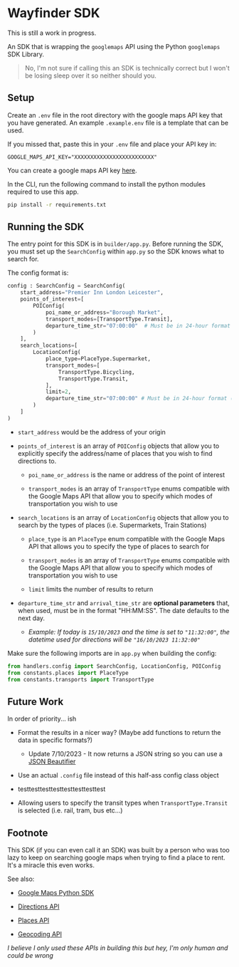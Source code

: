 # Wayfinder SDK

This is still a work in progress.

An SDK that is wrapping the `googlemaps` API using the Python `googlemaps` SDK Library.

> No, I'm not sure if calling this an SDK is technically correct but I won't be losing sleep over it so neither should you.

## Setup

Create an `.env` file in the root directory with the google maps API key that you have generated. An example `.example.env` file is a template that can be used. 

If you missed that, paste this in your `.env` file and place your API key in:

```
GOOGLE_MAPS_API_KEY="XXXXXXXXXXXXXXXXXXXXXXXXX"
```

You can create a google maps API key [here](https://developers.google.com/maps/documentation/javascript/get-api-key).

In the CLI, run the following command to install the python modules required to use this app.

```bash
pip install -r requirements.txt
```

## Running the SDK

The entry point for this SDK is in `builder/app.py`. Before running the SDK, you must set up the `SearchConfig` within `app.py` so the SDK knows what to search for.

The config format is:

```py
config : SearchConfig = SearchConfig(
    start_address="Premier Inn London Leicester",
    points_of_interest=[
        POIConfig(
            poi_name_or_address="Borough Market",
            transport_modes=[TransportType.Transit],
            departure_time_str="07:00:00"  # Must be in 24-hour format (i.e. "11:59:59")
        )
    ],
    search_locations=[
        LocationConfig(
            place_type=PlaceType.Supermarket,
            transport_modes=[
                TransportType.Bicycling,
                TransportType.Transit,
            ],
            limit=2,
            departure_time_str="07:00:00" # Must be in 24-hour format (i.e. "11:59:59")
        )
    ] 
)
```

* `start_address` would be the address of your origin

* `points_of_interest` is an array of `POIConfig` objects that allow you to explicitly specify the address/name of places that you wish to find directions to.

    * `poi_name_or_address` is the name or address of the point of interest

    * `transport_modes` is an array of `TransportType` enums compatible with the Google Maps API that allow you to specify which modes of transportation you wish to use

* `search_locations` is an array of `LocationConfig` objects that allow you to search by the types of places (i.e. Supermarkets, Train Stations)

    * `place_type` is an `PlaceType` enum compatible with the Google Maps API that allows you to specify the type of places to search for

    * `transport_modes` is an array of `TransportType` enums compatible with the Google Maps API that allow you to specify which modes of transportation you wish to use

    * `limit` limits the number of results to return

* `departure_time_str` and `arrival_time_str` are **optional parameters** that, when used, must be in the format "HH:MM:SS". The date defaults to the next day.

    * _Example: If today is `15/10/2023` and the time is set to `"11:32:00"`, the datetime used for directions will be `"16/10/2023 11:32:00"`_

Make sure the following imports are in `app.py` when building the config:

```py
from handlers.config import SearchConfig, LocationConfig, POIConfig
from constants.places import PlaceType
from constants.transports import TransportType
```

## Future Work

In order of priority... ish

* Format the results in a nicer way? (Maybe add functions to return the data in specific formats?)

    * Update 7/10/2023 - It now returns a JSON string so you can use a [JSON Beautifier](https://codebeautify.org/jsonviewer)

* Use an actual `.config` file instead of this half-ass config class object

* testtesttesttesttesttesttesttest

* Allowing users to specify the transit types when `TransportType.Transit` is selected (i.e. rail, tram, bus etc...)

## Footnote

This SDK (if you can even call it an SDK) was built by a person who was too lazy to keep on searching google maps when trying to find a place to rent. It's a miracle this even works.

See also:

* [Google Maps Python SDK](https://github.com/googlemaps/google-maps-services-python/tree/master)

* [Directions API](https://developers.google.com/maps/documentation/directions/)

* [Places API](https://developers.google.com/maps/documentation/places/web-service)

* [Geocoding API](https://developers.google.com/maps/documentation/geocoding/)

*I believe I only used these APIs in building this but hey, I'm only human and could be wrong*



